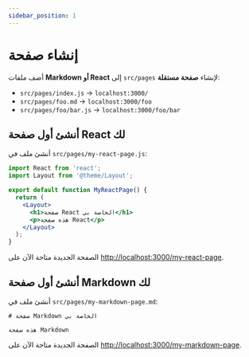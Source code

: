 ```yaml
---
sidebar_position: 1
---
```


# إنشاء صفحة

أضف ملفات **Markdown أو React** إلى `src/pages` لإنشاء **صفحة مستقلة**:

- `src/pages/index.js` → `localhost:3000/`
- `src/pages/foo.md` → `localhost:3000/foo`
- `src/pages/foo/bar.js` → `localhost:3000/foo/bar`

## أنشئ أول صفحة React لك

أنشئ ملف في `src/pages/my-react-page.js`:

```jsx title="src/pages/my-react-page.js"
import React from 'react';
import Layout from '@theme/Layout';

export default function MyReactPage() {
  return (
    <Layout>
      <h1>صفحة React الخاصة بي</h1>
      <p>هذه صفحة React</p>
    </Layout>
  );
}
```

الصفحة الجديدة متاحة الآن على [http://localhost:3000/my-react-page](http://localhost:3000/my-react-page).

## أنشئ أول صفحة Markdown لك

أنشئ ملف في `src/pages/my-markdown-page.md`:

```mdx title="src/pages/my-markdown-page.md"
# صفحة Markdown الخاصة بي

هذه صفحة Markdown
```

الصفحة الجديدة متاحة الآن على [http://localhost:3000/my-markdown-page](http://localhost:3000/my-markdown-page).
